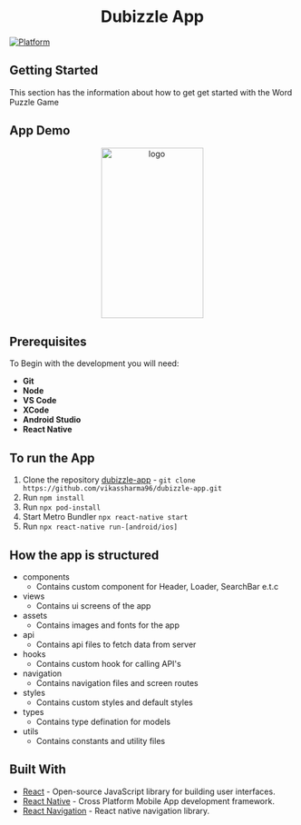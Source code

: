 <h1 align="center">Dubizzle App</h1>

[![Platform](https://img.shields.io/badge/Platform-React%20Native-brightgreen)](https://reactnative.dev/docs/getting-started)


## **Getting Started**

This section has the information about how to get get started with the Word Puzzle Game

## **App Demo**

<p align="center">
<img width="180" height="300" src="" alt="logo">
</p>

## **Prerequisites**

To Begin with the development you will need:

- **Git**
- **Node**
- **VS Code**
- **XCode**
- **Android Studio**
- **React Native**

## **To run the App**

1. Clone the repository [dubizzle-app](https://github.com/vikassharma96/dubizzle-app) - `git clone https://github.com/vikassharma96/dubizzle-app.git`
2. Run `npm install`
3. Run `npx pod-install`
4. Start Metro Bundler `npx react-native start` 
5. Run `npx react-native run-[android/ios]`

## **How the app is structured**

- components
  - Contains custom component for Header, Loader, SearchBar e.t.c
- views
  - Contains ui screens of the app
- assets
  - Contains images and fonts for the app
- api
  - Contains api files to fetch data from server
- hooks
  - Contains custom hook for calling API's
- navigation
  - Contains navigation files and screen routes
- styles
  - Contains custom styles and default styles
- types
  - Contains type defination for models
- utils
  - Contains constants and utility files

## **Built With**

- [React](https://reactjs.org/) - Open-source JavaScript library for building user interfaces.
- [React Native](https://reactnative.dev/) - Cross Platform Mobile App development framework.
- [React Navigation](https://reactnavigation.org/) - React native navigation library.
